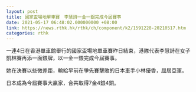 ```yaml
---
layout: post
title: 國家盃場地單車賽　李慧詩一金一銀完成今屆賽事
date: 2021-05-17 06:48:02.000000000 +08:00
link: https://news.rthk.hk/rthk/ch/component/k2/1591228-20210517.htm
categories: rthk
---
```


一連4日在香港單車館舉行的國家盃場地單車賽昨日結束，港隊代表李慧詩在女子凱林賽再添一面銀牌，以一金一銀完成今屆賽事。 

她在決賽以些微差距，輸給早前在爭先賽擊敗的日本車手小林優香，屈居亞軍。 

日本成為今屆賽事大贏家，合共取得7金4銀4銅。

